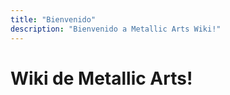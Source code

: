 ```yaml
---
title: "Bienvenido"
description: "Bienvenido a Metallic Arts Wiki!"
---
```


# Wiki de Metallic Arts!
